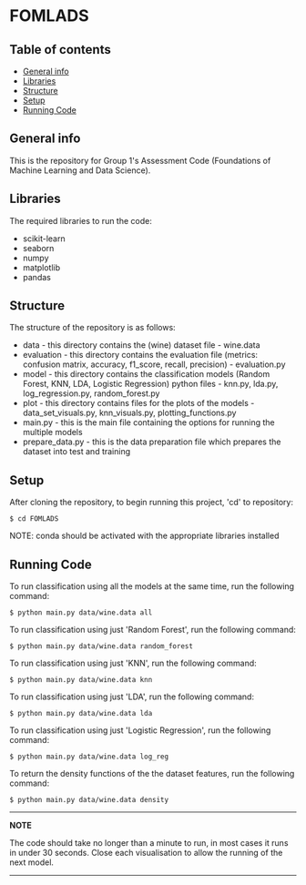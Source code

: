 # FOMLADS

## Table of contents
* [General info](#general-info)
* [Libraries](#libraries)
* [Structure](#structure)
* [Setup](#setup)
* [Running Code](#running-code)

## General info
This is the repository for Group 1's Assessment Code (Foundations of Machine Learning and Data Science).
	
## Libraries
The required libraries to run the code:
* scikit-learn
* seaborn
* numpy
* matplotlib
* pandas

## Structure
The structure of the repository is as follows:
* data - this directory contains the (wine) dataset file - wine.data
* evaluation - this directory contains the evaluation file (metrics: confusion matrix, accuracy, f1_score, recall, precision) - evaluation.py 
* model - this directory contains the classification models (Random Forest, KNN, LDA, Logistic Regression) python files  - knn.py, lda.py, log_regression.py, random_forest.py
* plot - this directory contains files for the plots of the models - data_set_visuals.py, knn_visuals.py, plotting_functions.py
* main.py - this is the main file containing the options for running the multiple models
* prepare_data.py - this is the data preparation file which prepares the dataset into test and training

## Setup
After cloning the repository, to begin running this project, 'cd' to repository:

```
$ cd FOMLADS
```
NOTE: conda should be activated with the appropriate libraries installed

## Running Code

To run classification using all the models at the same time, run the following command:
```
$ python main.py data/wine.data all
```

To run classification using just 'Random Forest', run the following command:
```
$ python main.py data/wine.data random_forest
```

To run classification using just 'KNN', run the following command:
```
$ python main.py data/wine.data knn
```

To run classification using just 'LDA', run the following command:
```
$ python main.py data/wine.data lda
```

To run classification using just 'Logistic Regression', run the following command:
```
$ python main.py data/wine.data log_reg
```

To return the density functions of the the dataset features, run the following command:
```
$ python main.py data/wine.data density
```
---
**NOTE**

The code should take no longer than a minute to run, in most cases it runs in under 30 seconds. Close each visualisation to allow the running of the next model. 

---

